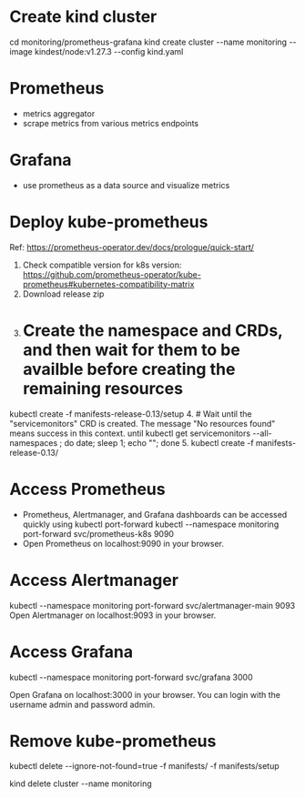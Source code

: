 # Create kind cluster
cd monitoring/prometheus-grafana
kind create cluster --name monitoring --image kindest/node:v1.27.3 --config kind.yaml

# Prometheus

- metrics aggregator
- scrape metrics from various metrics endpoints

# Grafana

- use prometheus as a data source and visualize metrics

# Deploy kube-prometheus
Ref: https://prometheus-operator.dev/docs/prologue/quick-start/
1. Check compatible version for k8s version: https://github.com/prometheus-operator/kube-prometheus#kubernetes-compatibility-matrix
2. Download release zip
3. # Create the namespace and CRDs, and then wait for them to be availble before creating the remaining resources
kubectl create -f manifests-release-0.13/setup
4. # Wait until the "servicemonitors" CRD is created. The message "No resources found" means success in this context.
until kubectl get servicemonitors --all-namespaces ; do date; sleep 1; echo ""; done
5. kubectl create -f manifests-release-0.13/

# Access Prometheus
* Prometheus, Alertmanager, and Grafana dashboards can be accessed quickly using kubectl port-forward
kubectl --namespace monitoring port-forward svc/prometheus-k8s 9090
* Open Prometheus on localhost:9090 in your browser.

# Access Alertmanager
kubectl --namespace monitoring port-forward svc/alertmanager-main 9093
Open Alertmanager on localhost:9093 in your browser.

# Access Grafana 
kubectl --namespace monitoring port-forward svc/grafana 3000

Open Grafana on localhost:3000 in your browser.
You can login with the username admin and password admin.

# Remove kube-prometheus

kubectl delete --ignore-not-found=true -f manifests/ -f manifests/setup

kind delete cluster --name monitoring
